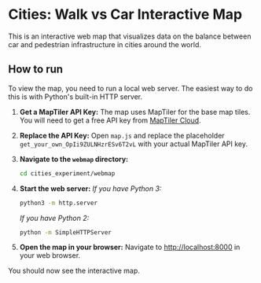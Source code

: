 # Cities: Walk vs Car Interactive Map

This is an interactive web map that visualizes data on the balance between car and pedestrian infrastructure in cities around the world.

## How to run

To view the map, you need to run a local web server. The easiest way to do this is with Python's built-in HTTP server.

1.  **Get a MapTiler API Key:** The map uses MapTiler for the base map tiles. You will need to get a free API key from [MapTiler Cloud](https://cloud.maptiler.com/).

2.  **Replace the API Key:** Open `map.js` and replace the placeholder `get_your_own_OpIi9ZULNHzrESv6T2vL` with your actual MapTiler API key.

3.  **Navigate to the `webmap` directory:**
    ```bash
    cd cities_experiment/webmap
    ```

4.  **Start the web server:**
    *If you have Python 3:*
    ```bash
    python3 -m http.server
    ```
    *If you have Python 2:*
    ```bash
    python -m SimpleHTTPServer
    ```

5.  **Open the map in your browser:**
    Navigate to [http://localhost:8000](http://localhost:8000) in your web browser.

You should now see the interactive map.
